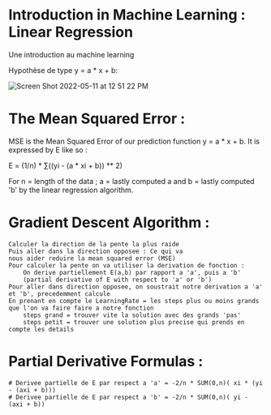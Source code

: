 # Introduction in Machine Learning : Linear Regression

Une introduction au machine learning

Hypothèse de type y = a \* x + b:

![Screen Shot 2022-05-11 at 12 51 22 PM](https://user-images.githubusercontent.com/77042040/167832913-a7613b76-8260-4e2e-ba86-74b575587fe9.png)


# The Mean Squared Error :

MSE is the Mean Squared Error of our prediction function y = a * x + b.
It is expressed by E like so :

E = (1/n) * ∑((yi - (a * xi + b)) ** 2)

For n = length of the data ; a = lastly computed a and b = lastly computed 'b' by the linear regression algorithm.

# Gradient Descent Algorithm :

    Calculer la direction de la pente la plus raide
    Puis aller dans la direction opposee : Ce qui va
    nous aider reduire la mean squared error (MSE)
    Pour calculer la pente on va utiliser la derivation de fonction :
        On derive partiellement E(a,b) par rapport a 'a', puis a 'b'
        (partial derivative of E with respect to 'a' or 'b')
    Pour aller dans direction opposee, on soustrait notre derivation a 'a' et 'b', precedemment calcule
    En prenant en compte le LearningRate = les steps plus ou moins grands que l'on va faire faire a notre fonction
        steps grand = trouver vite la solution avec des grands 'pas'
        steps petit = trouver une solution plus precise qui prends en compte les details

# Partial Derivative Formulas :

    # Derivee partielle de E par respect a 'a' = -2/n * SUM(0,n)( xi * (yi - (axi + b)))
    # Derivee partielle de E par respect a 'b' = -2/n * SUM(0,n)( yi - (axi + b))
